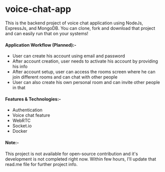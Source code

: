 # voice-chat-app
This is the backend project of voice chat application using NodeJs, ExpressJs, and MongoDB. You can clone, fork and download that project and can easily run that on your systems!

#### Application Workflow (Planned):-
- User can create his account using email and password
- After account creation, user needs to activate his account by providing his info
- After account setup, user can access the rooms screen where he can join different rooms and can chat with other people
- User can also create his own personal room and can invite other people in that

#### Features & Technologies:-
- Authentication
- Voice chat feature
- WebRTC
- Socket.io
- Docker

#### Note:-
This project is not available for open-source contribution and it's development is not completed right now. Within few hours, I'll update that read.me file for further project info.
